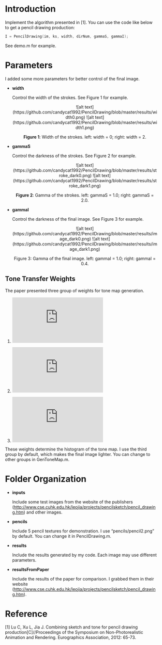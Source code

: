 
# Introduction

Implement the algorithm presented in [1]. You can use the code like below to get a pencil drawing production:

```C++
I = PencilDrawing(im, ks, width, dirNum, gammaS, gammaI);
```

See demo.m for example.

# Parameters

I added some more parameters for better control of the final image.

* **width**

	Control the width of the strokes. See Figure 1 for example.

	<center>![alt text](https://github.com/candycat1992/PencilDrawing/blob/master/results/width0.png) ![alt text](https://github.com/candycat1992/PencilDrawing/blob/master/results/width1.png)

	**Figure 1**: Width of the strokes. left: width = 0; right: width = 2.</center>

* **gammaS**

	Control the darkness of the strokes. See Figure 2 for example.

	<center>![alt text](https://github.com/candycat1992/PencilDrawing/blob/master/results/stroke_dark0.png) ![alt text](https://github.com/candycat1992/PencilDrawing/blob/master/results/stroke_dark1.png)

	**Figure 2**: Gamma of the strokes. left: gammaS = 1.0; right: gammaS = 2.0.</center>

* **gammaI**

	Control the darkness of the final image. See Figure 3 for example.

	<center>![alt text](https://github.com/candycat1992/PencilDrawing/blob/master/results/image_dark0.png) ![alt text](https://github.com/candycat1992/PencilDrawing/blob/master/results/image_dark1.png)

	Figure 3: Gamma of the final image. left: gammaI = 1.0; right: gammaI = 0.4.</center>

## Tone Transfer Weights

The paper presented three group of weights for tone map generation.

1. ![equation](http://www.sciweavers.org/tex2img.php?eq=%5Comega_1%20%3A%20%5Comega_2%20%3A%20%5Comega_3%20%3D%2042%20%3A%2029%20%3A%2029&bc=White&fc=Black&im=jpg&fs=12&ff=arev&edit=0)

2. ![equation](http://www.sciweavers.org/tex2img.php?eq=%5Comega_1%20%3A%20%5Comega_2%20%3A%20%5Comega_3%20%3D%2052%20%3A%2037%20%3A%2011&bc=White&fc=Black&im=jpg&fs=12&ff=arev&edit=0)

3. ![equation](http://www.sciweavers.org/tex2img.php?eq=%5Comega_1%20%3A%20%5Comega_2%20%3A%20%5Comega_3%20%3D%2076%20%3A%2022%20%3A%202&bc=White&fc=Black&im=jpg&fs=12&ff=arev&edit=0)

These weights determine the histogram of the tone map. I use the third group by default, which makes the final image lighter. You can change to other groups in GenToneMap.m.

# Folder Organization

* **inputs**

	Include some test images from the website of the publishers (http://www.cse.cuhk.edu.hk/leojia/projects/pencilsketch/pencil_drawing.htm) and other images.

* **pencils**
	
	Include 5 pencil textures for demonstration. I use “pencils/pencil2.png” by default. You can change it in PencilDrawing.m.

* **results**

	Include the results generated by my code. Each image may use different parameters.

* **resultsFromPaper**

	Include the results of the paper for comparison. I grabbed them in their website (http://www.cse.cuhk.edu.hk/leojia/projects/pencilsketch/pencil_drawing.htm).

# Reference

[1] Lu C, Xu L, Jia J. Combining sketch and tone for pencil drawing production[C]//Proceedings of the Symposium on Non-Photorealistic Animation and Rendering. Eurographics Association, 2012: 65-73.